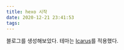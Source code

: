 ```yaml
---
title: hexo 시작
date: 2020-12-21 23:41:53
tags:
---
```


블로그를 생성해보았다.
테마는 [Icarus](https://github.com/ppoffice/hexo-theme-icarus)를 적용했다.
